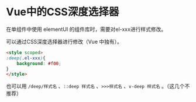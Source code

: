 # Vue中的CSS深度选择器

在单组件中使用 elementUI 的组件库时，需要对el-xxx进行样式修改。

可以通过CSS深度选择器进行修改（Vue 中独有）。

```html
<style scoped>
:deep(.el-xxx){
    background: #f00;
}
</style>
```

也可以用 `/deep/样式名` 、`::deep 样式名` 、`>>>样式名` 、`v-deep 样式名` 。（这几个不推荐）


